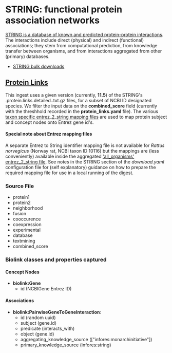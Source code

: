 # STRING: functional protein association networks

[STRING is a database of known and predicted protein-protein interactions](https://string-db.org/cgi/about). The interactions include direct (physical) and indirect (functional) associations; they stem from computational prediction, from knowledge transfer between organisms, and from interactions aggregated from other (primary) databases.

* [STRING bulk downloads](https://stringdb-static.org/download)

## [Protein Links](#protein_links)

This ingest uses a given version (currently, **11.5**) of the STRING's <taxon>.protein.links.detailed.<version>.txt.gz files, for a subset of NCBI <taxon> ID designated species. We filter the input data on the **combined_score** field (currently with the threshhold recorded in the **protein_links.yaml** file). The various [taxon specific entrez_2_string mapping files](https://string-db.org/mapping_files/entrez) are used to map protein subject and concept nodes onto Entrez gene id's.

#### Special note about Entrez mapping files

A separate Entrez to String identifier mapping file is not available for _Rattus norvegicus_ (Norway rat, NCBI taxon ID 10116) but the mappings are (less conveniently) available inside the aggregated ['all_organisms' entrez_2_string file](https://string-db.org/mapping_files/entrez/all_organisms.entrez_2_string.2018.tsv.gz). See notes in the STRING section of the _download.yaml_ configuration file for (self explanatory) guidance on how to prepare the required mapping file for use in a local running of the digest.


### Source File

  * protein1
  * protein2
  * neighborhood
  * fusion
  * cooccurence
  * coexpression
  * experimental
  * database
  * textmining
  * combined_score

### Biolink classes and properties captured

#### Concept Nodes

* **biolink:Gene**
  * id (NCBIGene Entrez ID)

#### Associations

* **biolink:PairwiseGeneToGeneInteraction**:
    * id (random uuid)
    * subject (gene.id)
    * predicate (interacts_with)
    * object (gene.id)
    * aggregating_knowledge_source (["infores:monarchinitiative"])
    * primary_knowledge_source (infores:string)
